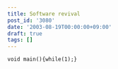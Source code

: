 ```yaml
---
title: Software revival
post_id: '3080'
date: '2003-08-19T00:00:00+09:00'
draft: true
tags: []
---
```


`void main(){while(1);}`
